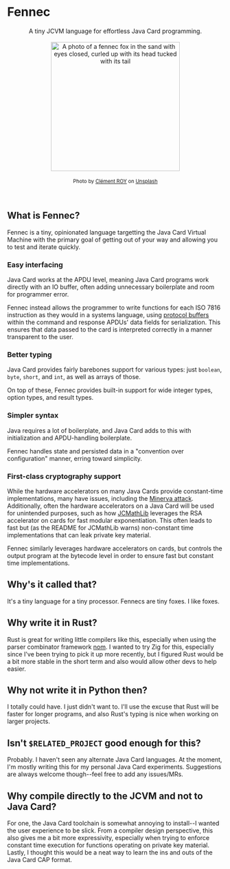 # Fennec

<p align="center">
A tiny JCVM language for effortless Java Card programming.<br><br>
<img src="https://github.com/foxmoder/fennec/assets/6652788/0447aa6c-808c-4c34-ba96-10113133b632" alt="A photo of a fennec fox in the sand with eyes closed, curled up with its head tucked with its tail" width="300"><br><br>
<sup>Photo by <a href="https://unsplash.com/@clement_roy?utm_content=creditCopyText&utm_medium=referral&utm_source=unsplash">Clément ROY</a> on <a href="https://unsplash.com/photos/white-and-brown-fox-lying-on-brown-sand-during-daytime-5fvOITtHgaE?utm_content=creditCopyText&utm_medium=referral&utm_source=unsplash">Unsplash</a></sup>
</p><br>  

## What is Fennec?

Fennec is a tiny, opinionated language targetting the Java Card Virtual Machine with the primary goal of getting out of your way and allowing you to test and iterate quickly.

### Easy interfacing

Java Card works at the APDU level, meaning Java Card programs work directly with an IO buffer, often adding unnecessary boilerplate and room for programmer error. 

Fennec instead allows the programmer to write functions for each ISO 7816 instruction as they would in a systems language, using [protocol buffers](https://protobuf.dev/) within the command and response APDUs' data fields for serialization. This ensures that data passed to the card is interpreted correctly in a manner transparent to the user.

### Better typing

Java Card provides fairly barebones support for various types: just `boolean`, `byte`, `short`, and `int`, as well as arrays of those.

On top of these, Fennec provides built-in support for wide integer types, option types, and result types.

### Simpler syntax

Java requires a lot of boilerplate, and Java Card adds to this with initialization and APDU-handling boilerplate.

Fennec handles state and persisted data in a "convention over configuration" manner, erring toward simplicity.

### First-class cryptography support

While the hardware accelerators on many Java Cards provide constant-time implementations, many have issues, including the [Minerva attack](https://cve.mitre.org/cgi-bin/cvename.cgi?name=CVE-2019-14318). Additionally, often the hardware accelerators on a Java Card will be used for unintended purposes, such as how [JCMathLib](https://github.com/OpenCryptoProject/JCMathLib) leverages the RSA accelerator on cards for fast modular exponentiation. This often leads to fast but (as the README for JCMathLib warns) non-constant time implementations that can leak private key material.

Fennec similarly leverages hardware accelerators on cards, but controls the output program at the bytecode level in order to ensure fast but constant time implementations.

## Why's it called that?

It's a tiny language for a tiny processor. Fennecs are tiny foxes. I like foxes.

## Why write it in Rust?

Rust is great for writing little compilers like this, especially when using the parser combinator framework [nom](https://github.com/rust-bakery/nom). I wanted to try Zig for this, especially since I've been trying to pick it up more recently, but I figured Rust would be a bit more stable in the short term and also would allow other devs to help easier.

## Why not write it in Python then?

I totally could have. I just didn't want to. I'll use the excuse that Rust will be faster for longer programs, and also Rust's typing is nice when working on larger projects.

## Isn't `$RELATED_PROJECT` good enough for this?

Probably. I haven't seen any alternate Java Card languages. At the moment, I'm mostly writing this for my personal Java Card experiments. Suggestions are always welcome though--feel free to add any issues/MRs.

## Why compile directly to the JCVM and not to Java Card?

For one, the Java Card toolchain is somewhat annoying to install--I wanted the user experience to be slick. From a compiler design perspective, this also gives me a bit more expressivity, especially when trying to enforce constant time execution for functions operating on private key material. Lastly, I thought this would be a neat way to learn the ins and outs of the Java Card CAP format.
